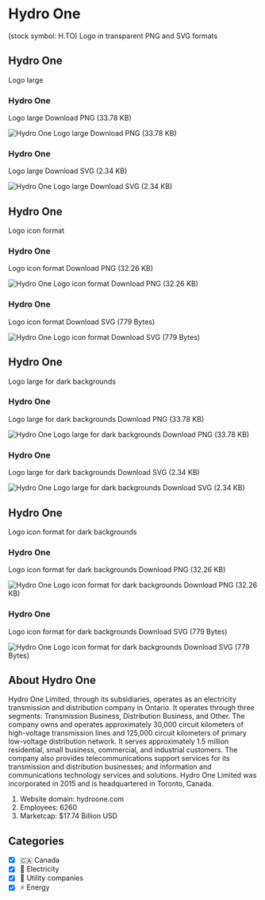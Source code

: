 # Hydro One
 (stock symbol: H.TO) Logo in transparent PNG and SVG formats

## Hydro One
 Logo large

### Hydro One
 Logo large Download PNG (33.78 KB)

![Hydro One
 Logo large Download PNG (33.78 KB)](/img/orig/H.TO_BIG-68626887.png)

### Hydro One
 Logo large Download SVG (2.34 KB)

![Hydro One
 Logo large Download SVG (2.34 KB)](/img/orig/H.TO_BIG-81402c3a.svg)

## Hydro One
 Logo icon format

### Hydro One
 Logo icon format Download PNG (32.26 KB)

![Hydro One
 Logo icon format Download PNG (32.26 KB)](/img/orig/H.TO-4d3e14d7.png)

### Hydro One
 Logo icon format Download SVG (779 Bytes)

![Hydro One
 Logo icon format Download SVG (779 Bytes)](/img/orig/H.TO-5ea53242.svg)

## Hydro One
 Logo large for dark backgrounds

### Hydro One
 Logo large for dark backgrounds Download PNG (33.78 KB)

![Hydro One
 Logo large for dark backgrounds Download PNG (33.78 KB)](/img/orig/H.TO_BIG.D-bf141d78.png)

### Hydro One
 Logo large for dark backgrounds Download SVG (2.34 KB)

![Hydro One
 Logo large for dark backgrounds Download SVG (2.34 KB)](/img/orig/H.TO_BIG.D-38ce3ff0.svg)

## Hydro One
 Logo icon format for dark backgrounds

### Hydro One
 Logo icon format for dark backgrounds Download PNG (32.26 KB)

![Hydro One
 Logo icon format for dark backgrounds Download PNG (32.26 KB)](/img/orig/H.TO.D-ee80e078.png)

### Hydro One
 Logo icon format for dark backgrounds Download SVG (779 Bytes)

![Hydro One
 Logo icon format for dark backgrounds Download SVG (779 Bytes)](/img/orig/H.TO.D-252c549d.svg)

## About Hydro One


Hydro One Limited, through its subsidiaries, operates as an electricity transmission and distribution company in Ontario. It operates through three segments: Transmission Business, Distribution Business, and Other. The company owns and operates approximately 30,000 circuit kilometers of high-voltage transmission lines and 125,000 circuit kilometers of primary low-voltage distribution network. It serves approximately 1.5 million residential, small business, commercial, and industrial customers. The company also provides telecommunications support services for its transmission and distribution businesses; and information and communications technology services and solutions. Hydro One Limited was incorporated in 2015 and is headquartered in Toronto, Canada.

1. Website domain: hydroone.com
2. Employees: 6260
3. Marketcap: $17.74 Billion USD


## Categories
- [x] 🇨🇦 Canada
- [x] 🔋 Electricity
- [x] 🚰 Utility companies
- [x] ⚡ Energy
